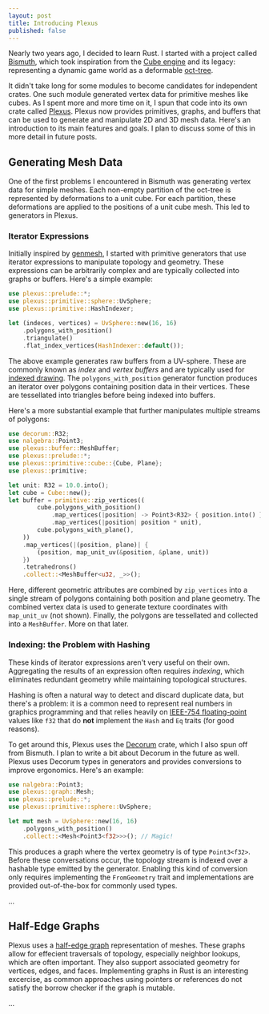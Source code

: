 ```yaml
---
layout: post
title: Introducing Plexus
published: false
---
```


Nearly two years ago, I decided to learn Rust. I started with a project called
[Bismuth](https://github.com/olson-sean-k/bismuth), which took inspiration from
the [Cube engine](https://en.wikipedia.org/wiki/cube_(video_game)) and its
legacy: representing a dynamic game world as a deformable
[oct-tree](https://en.wikipedia.org/wiki/octree).

It didn't take long for some modules to become candidates for independent
crates. One such module generated vertex data for primitive meshes like cubes.
As I spent more and more time on it, I spun that code into its own crate called
[Plexus](https://github.com/olson-sean-k/plexus). Plexus now provides
primitives, graphs, and buffers that can be used to generate and manipulate 2D
and 3D mesh data. Here's an introduction to its main features and goals. I plan
to discuss some of this in more detail in future posts.

## Generating Mesh Data

One of the first problems I encountered in Bismuth was generating vertex data
for simple meshes. Each non-empty partition of the oct-tree is represented by
deformations to a unit cube. For each partition, these deformations are applied
to the positions of a unit cube mesh. This led to generators in Plexus.

### Iterator Expressions

Initially inspired by [genmesh](https://github.com/gfx-rs/genmesh), I started
with primitive generators that use iterator expressions to manipulate topology
and geometry. These expressions can be arbitrarily complex and are typically
collected into graphs or buffers. Here's a simple example:

```rust
use plexus::prelude::*;
use plexus::primitive::sphere::UvSphere;
use plexus::primitive::HashIndexer;

let (indeces, vertices) = UvSphere::new(16, 16)
    .polygons_with_position()
    .triangulate()
    .flat_index_vertices(HashIndexer::default());
```

The above example generates raw buffers from a UV-sphere. These are commonly
known as _index_ and _vertex buffers_ and are typically used for [indexed
drawing](https://learnopengl.com/getting-started/hello-triangle). The
`polygons_with_position` generator function produces an iterator over polygons
containing position data in their vertices. These are tessellated into
triangles before being indexed into buffers.

Here's a more substantial example that further manipulates multiple streams of
polygons:

```rust
use decorum::R32;
use nalgebra::Point3;
use plexus::buffer::MeshBuffer;
use plexus::prelude::*;
use plexus::primitive::cube::{Cube, Plane};
use plexus::primitive;

let unit: R32 = 10.0.into();
let cube = Cube::new();
let buffer = primitive::zip_vertices((
        cube.polygons_with_position()
            .map_vertices(|position| -> Point3<R32> { position.into() })
            .map_vertices(|position| position * unit),
        cube.polygons_with_plane(),
    ))
    .map_vertices(|(position, plane)| {
        (position, map_unit_uv(&position, &plane, unit))
    })
    .tetrahedrons()
    .collect::<MeshBuffer<u32, _>>();
```

Here, different geometric attributes are combined by `zip_vertices` into a
single stream of polygons containing both position and plane geometry. The
combined vertex data is used to generate texture coordinates with `map_unit_uv`
(not shown). Finally, the polygons are tessellated and collected into a
`MeshBuffer`. More on that later.

### Indexing: the Problem with Hashing

These kinds of iterator expressions aren't very useful on their own.
Aggregating the results of an expression often requires _indexing_, which
eliminates redundant geometry while maintaining topological structures.

Hashing is often a natural way to detect and discard duplicate data, but
there's a problem: it is a common need to represent real numbers in graphics
programming and that relies heavily on [IEEE-754
floating-point](https://en.wikipedia.org/wiki/IEEE_754) values like `f32` that
do **not** implement the `Hash` and `Eq` traits (for good reasons).

To get around this, Plexus uses the
[Decorum](https://github.com/olson-sean-k/decorum) crate, which I also spun off
from Bismuth. I plan to write a bit about Decorum in the future as well.
Plexus uses Decorum types in generators and provides conversions to improve
ergonomics. Here's an example:

```rust
use nalgebra::Point3;
use plexus::graph::Mesh;
use plexus::prelude::*;
use plexus::primitive::sphere::UvSphere;

let mut mesh = UvSphere::new(16, 16)
    .polygons_with_position()
    .collect::<Mesh<Point3<f32>>>(); // Magic!
```

This produces a graph where the vertex geometry is of type `Point3<f32>`.
Before these conversations occur, the topology stream is indexed over a
hashable type emitted by the generator. Enabling this kind of conversion only
requires implementing the `FromGeometry` trait and implementations are provided
out-of-the-box for commonly used types.

...

## Half-Edge Graphs

Plexus uses a [half-edge
graph](https://www.openmesh.org/media/Documentations/OpenMesh-6.3-Documentation/a00010.html)
representation of meshes. These graphs allow for effecient traversals of
topology, especially neighbor lookups, which are often important. They also
support associated geometry for vertices, edges, and faces. Implementing graphs
in Rust is an interesting excercise, as common approaches using pointers or
references do not satisfy the borrow checker if the graph is mutable.

...
